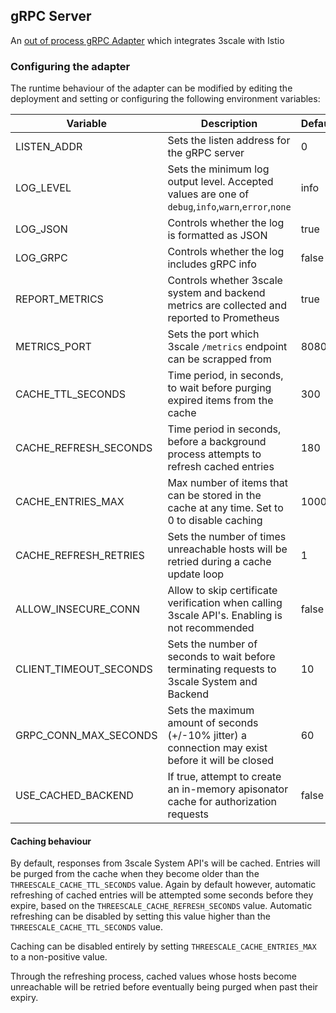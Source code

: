 ## gRPC Server

An [out of process gRPC Adapter](https://github.com/istio/istio/wiki/Mixer-Out-Of-Process-Adapter-Dev-Guide) which integrates 3scale with Istio

### Configuring the adapter

The runtime behaviour of the adapter can be modified by editing the deployment and setting or
configuring the following environment variables:

| Variable                         | Description                                                                                        | Default |
|----------------------------------|----------------------------------------------------------------------------------------------------|---------|
| LISTEN_ADDR           | Sets the listen address for the gRPC server                                                        | 0       |
| LOG_LEVEL             | Sets the minimum log output level. Accepted values are one of `debug`,`info`,`warn`,`error`,`none` | info    |
| LOG_JSON              | Controls whether the log is formatted as JSON                                                      | true    |
| LOG_GRPC              | Controls whether the log includes gRPC info                                                        | false   |
| REPORT_METRICS        | Controls whether 3scale system and backend metrics are collected and reported to Prometheus        | true    |
| METRICS_PORT          | Sets the port which 3scale `/metrics` endpoint can be scrapped from                                | 8080    |
| CACHE_TTL_SECONDS     | Time period, in seconds, to wait before purging expired items from the cache                       | 300     |
| CACHE_REFRESH_SECONDS | Time period in seconds, before a background process attempts to refresh cached entries             | 180     |
| CACHE_ENTRIES_MAX     | Max number of items that can be stored in the cache at any time. Set to 0 to disable caching       | 1000    |
| CACHE_REFRESH_RETRIES | Sets the number of times unreachable hosts will be retried during a cache update loop              | 1       |
| ALLOW_INSECURE_CONN   | Allow to skip certificate verification when calling 3scale API's. Enabling is not recommended      | false   |
| CLIENT_TIMEOUT_SECONDS| Sets the number of seconds to wait before terminating requests to 3scale System and Backend        | 10      |
| GRPC_CONN_MAX_SECONDS | Sets the maximum amount of seconds (+/-10% jitter) a connection may exist before it will be closed | 60      |
| USE_CACHED_BACKEND    | If true, attempt to create an in-memory apisonator cache for authorization requests                | false   |

#### Caching behaviour
By default, responses from 3scale System API's will be cached. Entries will be purged from the cache when they
become older than the `THREESCALE_CACHE_TTL_SECONDS` value. Again by default however, automatic refreshing of cached entries will be attempted
some seconds before they expire, based on the `THREESCALE_CACHE_REFRESH_SECONDS` value. Automatic refreshing can be disabled by setting this value
higher than the `THREESCALE_CACHE_TTL_SECONDS` value.

Caching can be disabled entirely by setting `THREESCALE_CACHE_ENTRIES_MAX` to a non-positive value.

Through the refreshing process, cached values whose hosts become unreachable will be retried before eventually being purged
when past their expiry.